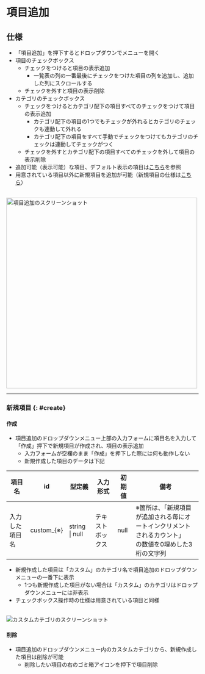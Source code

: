 # 項目追加

## 仕様

- 「項目追加」を押下するとドロップダウンでメニューを開く
- 項目のチェックボックス
    - チェックをつけると項目の表示追加
        - 一覧表の列の一番最後にチェックをつけた項目の列を追加し、追加した列にスクロールする
    - チェックを外すと項目の表示削除
- カテゴリのチェックボックス
    - チェックをつけるとカテゴリ配下の項目すべてのチェックをつけて項目の表示追加
        - カテゴリ配下の項目の1つでもチェックが外れるとカテゴリのチェックも連動して外れる
        - カテゴリ配下の項目をすべて手動でチェックをつけてもカテゴリのチェックは連動してチェックがつく
    - チェックを外すとカテゴリ配下の項目すべてのチェックを外して項目の表示削除
- 追加可能（表示可能）な項目、デフォルト表示の項目は[こちら](/cases/items)を参照
- 用意されている項目以外に新規項目を追加が可能（新規項目の仕様は[こちら](#create)）

<br>

<img src="../../../assets/images/cases_add_items.png" alt="項目追加のスクリーンショット" width="500">

---

### 新規項目 {: #create}

#### 作成

- 項目追加のドロップダウンメニュー上部の入力フォームに項目名を入力して「作成」押下で新規項目が作成され、項目の表示追加
    - 入力フォームが空欄のまま「作成」を押下した際には何も動作しない
    - 新規作成した項目のデータは下記

<table>
  <thead>
    <tr>
      <th>項目名</th>
      <th>id</th>
      <th>型定義</th>
      <th>入力形式</th>
      <th>初期値</th>
      <th>備考</th>
    </tr>
  </thead>
  <tbody>
    <tr>
      <td>入力した項目名</td>
      <td>custom_{※}</td>
      <td>string | null</td>
      <td>テキストボックス</td>
      <td>null</td>
      <td>※箇所は、「新規項目が追加される毎にオートインクリメントされるカウント」<br>の数値を0埋めした3桁の文字列</td>
    </tr>
  </tbody>
</table>

- 新規作成した項目は「カスタム」のカテゴリ名で項目追加のドロップダウンメニューの一番下に表示
    - 1つも新規作成した項目がない場合は「カスタム」のカテゴリはドロップダウンメニューには非表示
- チェックボックス操作時の仕様は用意されている項目と同様

<br>

<img src="../../../assets/images/cases_add_items_custom.png" alt="カスタムカテゴリのスクリーンショット">

#### 削除

- 項目追加のドロップダウンメニュー内のカスタムカテゴリから、新規作成した項目は削除が可能
    - 削除したい項目の右のゴミ箱アイコンを押下で項目削除
